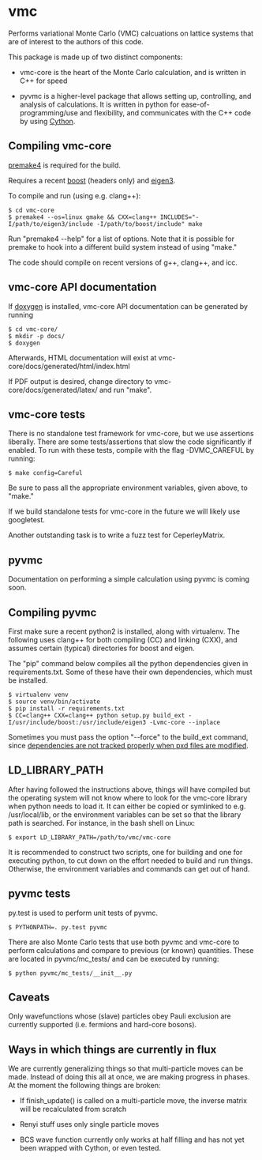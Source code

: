 vmc
===

Performs variational Monte Carlo (VMC) calcuations on lattice systems
that are of interest to the authors of this code.

This package is made up of two distinct components:

* vmc-core is the heart of the Monte Carlo calculation, and is written
  in C++ for speed

* pyvmc is a higher-level package that allows setting up, controlling,
  and analysis of calculations.  It is written in python for
  ease-of-programming/use and flexibility, and communicates with the
  C++ code by using [Cython](http://cython.org/).

Compiling vmc-core
------------------

[premake4](http://industriousone.com/premake) is required for the
build.

Requires a recent [boost](http://www.boost.org/) (headers only) and
[eigen3](http://eigen.tuxfamily.org/).

To compile and run (using e.g. clang++):

    $ cd vmc-core
    $ premake4 --os=linux gmake && CXX=clang++ INCLUDES="-I/path/to/eigen3/include -I/path/to/boost/include" make

Run "premake4 --help" for a list of options.  Note that it is possible
for premake to hook into a different build system instead of using
"make."

The code should compile on recent versions of g++, clang++, and icc.

vmc-core API documentation
--------------------------

If [doxygen](http://www.doxygen.org/) is installed, vmc-core API
documentation can be generated by running

    $ cd vmc-core/
    $ mkdir -p docs/
    $ doxygen

Afterwards, HTML documentation will exist at
vmc-core/docs/generated/html/index.html

If PDF output is desired, change directory to
vmc-core/docs/generated/latex/ and run "make".

vmc-core tests
--------------

There is no standalone test framework for vmc-core, but we use
assertions liberally.  There are some tests/assertions that slow the
code significantly if enabled.  To run with these tests, compile with
the flag -DVMC_CAREFUL by running:

    $ make config=Careful

Be sure to pass all the appropriate environment variables, given
above, to "make."

If we build standalone tests for vmc-core in the future we will likely
use googletest.

Another outstanding task is to write a fuzz test for CeperleyMatrix.

pyvmc
-----

Documentation on performing a simple calculation using pyvmc is coming
soon.

Compiling pyvmc
---------------

First make sure a recent python2 is installed, along with virtualenv.
The following uses clang++ for both compiling (CC) and linking (CXX),
and assumes certain (typical) directories for boost and eigen.

The "pip" command below compiles all the python dependencies given in
requirements.txt.  Some of these have their own dependencies, which
must be installed.

    $ virtualenv venv
    $ source venv/bin/activate
    $ pip install -r requirements.txt
    $ CC=clang++ CXX=clang++ python setup.py build_ext -I/usr/include/boost:/usr/include/eigen3 -Lvmc-core --inplace

Sometimes you must pass the option "--force" to the build_ext command,
since [dependencies are not tracked properly when pxd files are
modified](http://www.mail-archive.com/cython-dev@codespeak.net/msg09729.html).

LD_LIBRARY_PATH
---------------

After having followed the instructions above, things will have
compiled but the operating system will not know where to look for the
vmc-core library when python needs to load it.  It can either be
copied or symlinked to e.g. /usr/local/lib, or the environment
variables can be set so that the library path is searched.  For
instance, in the bash shell on Linux:

    $ export LD_LIBRARY_PATH=/path/to/vmc/vmc-core

It is recommended to construct two scripts, one for building and one
for executing python, to cut down on the effort needed to build and
run things.  Otherwise, the environment variables and commands can get
out of hand.

pyvmc tests
-----------

py.test is used to perform unit tests of pyvmc.

    $ PYTHONPATH=. py.test pyvmc

There are also Monte Carlo tests that use both pyvmc and vmc-core to
perform calculations and compare to previous (or known) quantities.
These are located in pyvmc/mc_tests/ and can be executed by running:

    $ python pyvmc/mc_tests/__init__.py

Caveats
-------

Only wavefunctions whose (slave) particles obey Pauli exclusion are
currently supported (i.e. fermions and hard-core bosons).

Ways in which things are currently in flux
------------------------------------------

We are currently generalizing things so that multi-particle moves can
be made.  Instead of doing this all at once, we are making progress in
phases.  At the moment the following things are broken:

* If finish_update() is called on a multi-particle move, the inverse
  matrix will be recalculated from scratch

* Renyi stuff uses only single particle moves

* BCS wave function currently only works at half filling and has not
  yet been wrapped with Cython, or even tested.
